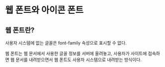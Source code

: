 웹 폰트와 아이콘 폰트
====

웹 폰트란?
---

사용자 시스템에 없는 글꼴은 font-family 속성으로 표시할 수 없다.

웹 폰트는 웹 문서에서 사용한 글꼴 정보를 서버에 올려놓고, 사용자가 사이트에 접속하면 웹 문서를 내려받으면서 웹 폰트도 사용자 시스템으로 내려받는 방식이다.
